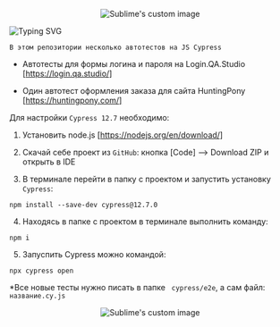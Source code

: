 <p align="center">
  <img src="https://github.com/philt27/Cypress.js/assets/124879514/438c99a8-a6d5-4625-85ef-5d5097e9bfc7" alt="Sublime's custom image"/>
</p>

![Typing SVG](https://readme-typing-svg.herokuapp.com?color=%2336BCF7&lines=Автотесты+JS+Cypress)


```
В этом репозитории несколько автотестов на JS Cypress
```

- Автотесты для формы логина и пароля на Login.QA.Studio [https://login.qa.studio/]

- Один автотест оформления заказа для сайта HuntingPony [https://huntingpony.com/]

Для настройки ``` Cypress 12.7 ``` необходимо:

1) Установить node.js [https://nodejs.org/en/download/]

2) Скачай себе проект из  ``` GitHub ```: кнопка [Code] --> Download ZIP и открыть в IDE

3) В терминале перейти в папку с проектом и запустить установку ``` Cypress ```:
``` 
npm install --save-dev cypress@12.7.0
```
4) Находясь в папке с проектом в терминале выполнить команду:
```
npm i
```
5) Запуспить Cypress можно командой: 
```
npx cypress open
```


  *Все новые тесты нужно писать в папке ``` cypress/e2e```, а сам файл: ``` название.cy.js ```


<p align="center">
  <img src="https://github.com/philt27/philt27.github.io/assets/124879514/566ac4f7-ea32-4068-81d9-012003c1df07" alt="Sublime's custom image"/>
</p>